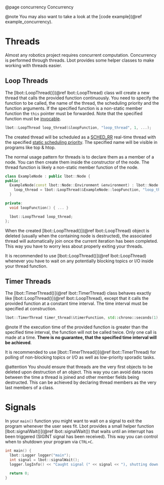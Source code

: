 @page concurrency Concurrency

@note
You may also want to take a look at the [code example](@ref example_concurrency).

# Threads
Almost any robotics project requires concurrent computation. Concurrency is performed through threads. Lbot provides some helper classes to make working with threads easier.

## Loop Threads
The [lbot::LoopThread()](@ref lbot::LoopThread) class will create a new thread that calls the provided function continuously. You need to specify the function to be called, the name of the thread, the scheduling priority and the function arguments. If the specified function is a non-static member function the `this` pointer must be forwarded. Note that the specified function must be [invocable](https://en.cppreference.com/w/cpp/types/is_invocable).
```cpp
lbot::LoopThread loop_thread(&loopFunction, "loop_thread", 1, ...);
```
The created thread will be scheduled as a [SCHED_RR](https://www.man7.org/linux/man-pages/man7/sched.7.html) real-time thread with the specified [static scheduling priority](https://www.man7.org/linux/man-pages/man7/sched.7.html). The specified name will be visible in programs like top & htop.

The normal usage pattern for threads is to declare them as a member of a node. You can then create them inside the constructor of the node. The thread function is likely a non-static member function of the node.
```cpp
class ExampleNode : public lbot::Node {
public:
  ExampleNode(const lbot::Node::Environment &environment) : lbot::Node(environment) {
    loop_thread = lbot::LoopThread(&ExampleNode::loopFunction, "loop_thread", 1, this);
  }

private:
  void loopFunction() { ... }

  lbot::LoopThread loop_thread;
};
```

When the created [lbot::LoopThread()](@ref lbot::LoopThread) object is deleted (usually when the containing node is destructed), the associated thread will automatically join once the current iteration has been completed. This way you have to worry less about properly exiting your threads.

It is recommended to use [lbot::LoopThread()](@ref lbot::LoopThread) whenever you have to wait on any potentially blocking topics or I/O inside your thread function.

## Timer Threads
The [lbot::TimerThread()](@ref lbot::TimerThread) class behaves exactly like [lbot::LoopThread()](@ref lbot::LoopThread), except that it calls the provided function at a constant time interval. The time interval must be specified at construction.
```cpp
lbot::TimerThread timer_thread(&timerFunction, std::chrono::seconds(1), "timer_thread", 1, ...);
```

@note
If the execution time of the provided function is greater than the specified time interval, the function will not be called twice. Only one call is made at a time. **There is no guarantee, that the specified time interval will be achieved**.

It is recommended to use [lbot::TimerThread()](@ref lbot::TimerThread) for polling of non-blocking topics or I/O as well as low-priority sporadic tasks.

@attention
You should ensure that threads are the very first objects to be deleted upon destruction of an object. This way you can avoid data races between the time a thread is joined and other member fields being destructed. This can be achieved by declaring thread members as the very last members of a class.

# Signals
In your `main()` function you might want to wait on a signal to exit the program whenever the user sees fit. Lbot provides a small helper function [lbot::signalWait()](@ref lbot::signalWait()) that waits until an interrupt has been triggered (SIGINT signal has been received). This way you can control when to shutdown your program via `CTRL+C`.
```cpp
int main() {
  lbot::Logger logger("main");
  int signal = lbot::signalWait();
  logger.logInfo() << "Caught signal (" << signal << "), shutting down.";

  return 0;
}
```